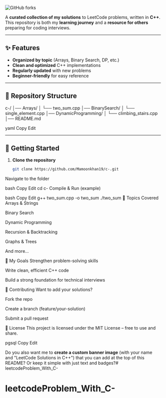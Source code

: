 
![GitHub forks](https://img.shields.io/github/forks/Mamoonkhan19/c-?style=for-the-badge)

A **curated collection of my solutions** to LeetCode problems, written in **C++**. This repository is both my **learning journey** and a **resource for others** preparing for coding interviews.

---

## ✨ Features
- **Organized by topic** (Arrays, Binary Search, DP, etc.)
- **Clean and optimized** C++ implementations
- **Regularly updated** with new problems
- **Beginner-friendly** for easy reference

---

## 📂 Repository Structure
c-/
│── Arrays/
│ └── two_sum.cpp
│── BinarySearch/
│ └── single_element.cpp
│── DynamicProgramming/
│ └── climbing_stairs.cpp
│── README.md

yaml
Copy
Edit

---

## 🚀 Getting Started

1. **Clone the repository**
   ```bash
   git clone https://github.com/Mamoonkhan19/c-.git
Navigate to the folder

bash
Copy
Edit
cd c-
Compile & Run (example)

bash
Copy
Edit
g++ two_sum.cpp -o two_sum
./two_sum
🧠 Topics Covered
Arrays & Strings

Binary Search

Dynamic Programming

Recursion & Backtracking

Graphs & Trees

And more...

🎯 My Goals
Strengthen problem-solving skills

Write clean, efficient C++ code

Build a strong foundation for technical interviews

🤝 Contributing
Want to add your solutions?

Fork the repo

Create a branch (feature/your-solution)

Submit a pull request

📜 License
This project is licensed under the MIT License – free to use and share.

pgsql
Copy
Edit

Do you also want me to **create a custom banner image** (with your name and "LeetCode Solutions in C++") that you can add at the top of this README? Or keep it simple with just text and badges?# leetcodeProblem_With_C-
# leetcodeProblem_With_C-
